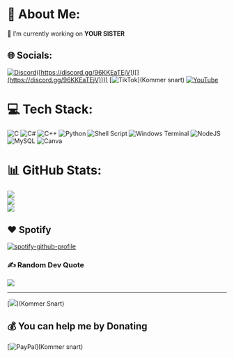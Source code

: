 # 💫 About Me:
🔭 I’m currently working on **YOUR SISTER**


## 🌐 Socials:
[![Discord](https://img.shields.io/badge/Discord-%237289DA.svg?logo=discord&logoColor=white)](](https://discord.gg/96KKEaTEjV))([https://discord.gg/96KKEaTEjV]([](https://discord.gg/96KKEaTEjV)))) [![TikTok](https://img.shields.io/badge/TikTok-%23000000.svg?logo=TikTok&logoColor=white)](Kommer snart) [![YouTube](https://img.shields.io/badge/YouTube-%23FF0000.svg?logo=YouTube&logoColor=white)]((https://www.youtube.com/@Nixxxxx666)) 

# 💻 Tech Stack:
![C](https://img.shields.io/badge/c-%2300599C.svg?style=for-the-badge&logo=c&logoColor=white) ![C#](https://img.shields.io/badge/c%23-%23239120.svg?style=for-the-badge&logo=csharp&logoColor=white) ![C++](https://img.shields.io/badge/c++-%2300599C.svg?style=for-the-badge&logo=c%2B%2B&logoColor=white) ![Python](https://img.shields.io/badge/python-3670A0?style=for-the-badge&logo=python&logoColor=ffdd54) ![Shell Script](https://img.shields.io/badge/shell_script-%23121011.svg?style=for-the-badge&logo=gnu-bash&logoColor=white) ![Windows Terminal](https://img.shields.io/badge/Windows%20Terminal-%234D4D4D.svg?style=for-the-badge&logo=windows-terminal&logoColor=white) ![NodeJS](https://img.shields.io/badge/node.js-6DA55F?style=for-the-badge&logo=node.js&logoColor=white) ![MySQL](https://img.shields.io/badge/mysql-%2300000f.svg?style=for-the-badge&logo=mysql&logoColor=white) ![Canva](https://img.shields.io/badge/Canva-%2300C4CC.svg?style=for-the-badge&logo=Canva&logoColor=white)
# 📊 GitHub Stats:
![](https://github-readme-stats.vercel.app/api?username=Oy1111&theme=monokai&hide_border=false&include_all_commits=true&count_private=false)<br/>
![](https://github-readme-streak-stats.herokuapp.com/?user=Oy1111&theme=monokai&hide_border=false)<br/>
![](https://github-readme-stats.vercel.app/api/top-langs/?username=Oy1111&theme=monokai&hide_border=false&include_all_commits=true&count_private=false&layout=compact)

## ❤ Spotify
[![spotify-github-profile](https://spotify-github-profile.vercel.app/api/view?uid=31ap5xrz6w26xnwkrcq6us6pqage&cover_image=true&theme=default&show_offline=false&background_color=121212&interchange=false)](https://spotify-github-profile.vercel.app/api/view?uid=31ap5xrz6w26xnwkrcq6us6pqage&redirect=true)

### ✍️ Random Dev Quote
![](https://quotes-github-readme.vercel.app/api?type=horizontal&theme=dark)

---
[![](https://visitcount.itsvg.in/api?id=GotFlamingo&icon=0&color=0)](Kommer Snart)

  ## 💰 You can help me by Donating
  [![PayPal](https://img.shields.io/badge/PayPal-00457C?style=for-the-badge&logo=paypal&logoColor=white)](Kommer snart) 
